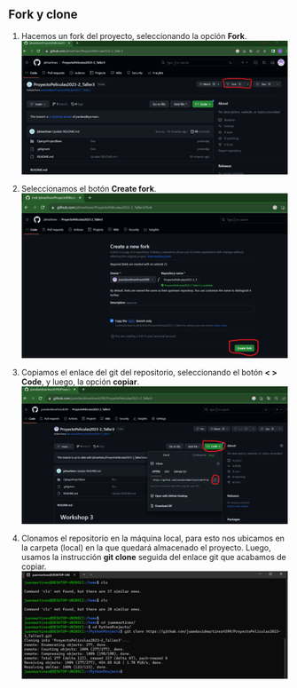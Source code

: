 ## Fork y clone

1. Hacemos un fork del proyecto, seleccionando la opción __Fork__.
![Fork 1](imgs/fork1.png)

2. Seleccionamos el botón __Create fork__.
![Fork 2](imgs/fork2.png)

3. Copiamos el enlace del git del repositorio, seleccionando el botón __< > Code__, y luego, la opción __copiar__.
![Clone 1](imgs/fork3.png)

4. Clonamos el repositorio en la máquina local, para esto nos ubicamos en la carpeta (local) en la que quedará almacenado el proyecto. Luego, usamos la instrucción __git clone__ seguida del enlace git que acabamos de copiar.
![Clone 2](imgs/fork4.png)
